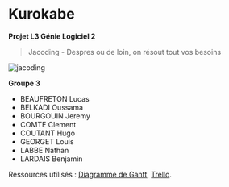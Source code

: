 # Kurokabe

**Projet L3 Génie Logiciel 2**
> Jacoding - Despres ou de loin, on résout tout vos besoins

![jacoding](assets/img/")

**Groupe 3**
- BEAUFRETON Lucas
- BELKADI Oussama
- BOURGOUIN Jeremy
- COMTE Clement
- COUTANT Hugo
- GEORGET Louis
- LABBE Nathan
- LARDAIS Benjamin


Ressources utilisés : 
[Diagramme de Gantt](https://docs.google.com/spreadsheets/d/19JpsNgYenO6e5OJJh9Wqvrw7NUWOYOXc-5A1ql4AVF8/edit#gid=0),
[Trello](https://trello.com/b/AYIpps7L/jacoding).
